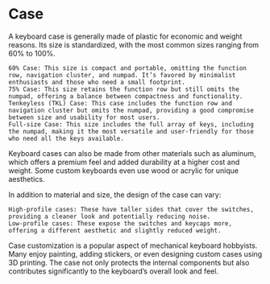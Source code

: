 
# Case

A keyboard case is generally made of plastic for economic and weight reasons. Its size is standardized, with the most common sizes ranging from 60% to 100%.

    60% Case: This size is compact and portable, omitting the function row, navigation cluster, and numpad. It’s favored by minimalist enthusiasts and those who need a small footprint.
    75% Case: This size retains the function row but still omits the numpad, offering a balance between compactness and functionality.
    Tenkeyless (TKL) Case: This case includes the function row and navigation cluster but omits the numpad, providing a good compromise between size and usability for most users.
    Full-size Case: This size includes the full array of keys, including the numpad, making it the most versatile and user-friendly for those who need all the keys available.

Keyboard cases can also be made from other materials such as aluminum, which offers a premium feel and added durability at a higher cost and weight. Some custom keyboards even use wood or acrylic for unique aesthetics.

In addition to material and size, the design of the case can vary:

    High-profile cases: These have taller sides that cover the switches, providing a cleaner look and potentially reducing noise.
    Low-profile cases: These expose the switches and keycaps more, offering a different aesthetic and slightly reduced weight.

Case customization is a popular aspect of mechanical keyboard hobbyists. Many enjoy painting, adding stickers, or even designing custom cases using 3D printing. The case not only protects the internal components but also contributes significantly to the keyboard’s overall look and feel.